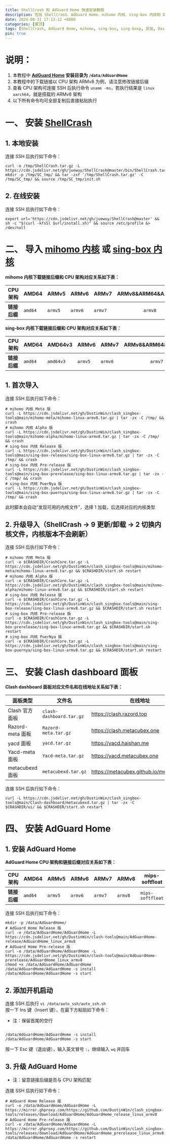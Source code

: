```yaml
---
title: ShellCrash 和 AdGuard Home 快速安装教程
description: 包括 ShellCrash、AdGuard Home、mihomo 内核、sing-box 内核和 Dashboard 面板的安装方法
date: 2024-08-21 17:13:12 +0800
categories: [置顶]
tags: [ShellCrash, AdGuard Home, mihomo, sing-box, sing-boxp, 安装, Dashboard]
pin: true
---
```


# 说明：
1. 本教程中 **[AdGuard Home](https://github.com/AdguardTeam/AdGuardHome) 安装目录为 `/data/AdGuardHome`**
2. 本教程中的下载链接以 CPU 架构 ARMv8 为例，请注意修改链接后缀
3. 查看 CPU 架构可连接 SSH 后执行命令 `uname -ms`，若执行结果是 `linux aarch64`，就是搭载的 ARMv8 架构
4. 以下所有命令均可全部复制后直接粘贴执行

# 一、 安装 [ShellCrash](https://github.com/juewuy/ShellCrash)
## 1. 本地安装
连接 SSH 后执行如下命令：

```shell
curl -o /tmp/ShellCrash.tar.gz -L https://cdn.jsdelivr.net/gh/juewuy/ShellCrash@master/bin/ShellCrash.tar.gz
mkdir -p /tmp/SC_tmp/ && tar -zxf '/tmp/ShellCrash.tar.gz' -C /tmp/SC_tmp/ && source /tmp/SC_tmp/init.sh
```

## 2. 在线安装
连接 SSH 后执行如下命令：

```shell
export url='https://cdn.jsdelivr.net/gh/juewuy/ShellCrash@master' && sh -c "$(curl -kfsSl $url/install.sh)" && source /etc/profile &> /dev/null
```

# 二、 导入 [mihomo 内核](https://github.com/MetaCubeX/mihomo) 或 [sing-box 内核](https://github.com/SagerNet/sing-box)
**mihomo 内核下载链接后缀和 CPU 架构对应关系如下表：**

|CPU 架构|AMD64|ARMv5|ARMv6|ARMv7|ARMv8&ARM64&AArch64|mips-softfloat|mipsle-hardfloat|mipsle-softfloat|
|-----|-----|-----|-----|-----|:---:|-----|-----|-----|
|**链接后缀**|`amd64`|`armv5`|`armv6`|`armv7`|`armv8`|`mips-softfloat`|`mipsle-hardfloat`|`mipsle-softfloat`|

**sing-box 内核下载链接后缀和 CPU 架构对应关系如下表：**

|CPU 架构|AMD64|AMD64v3|ARMv6|ARMv7|ARMv8&ARM64&AArch64|mips-softfloat|mipsle-hardfloat|mipsle-softfloat|
|-----|-----|-----|-----|-----|:---:|-----|-----|-----|
|**链接后缀**|`amd64`|`amd64v3`|`armv5`|`armv6`|`armv7`|`armv8`|`mips-softfloat`|`mipsle-hardfloat`|`mipsle-softfloat`|

## 1. 首次导入
连接 SSH 后执行如下命令：

```shell
# mihomo 内核 Meta 版
curl -L https://cdn.jsdelivr.net/gh/DustinWin/clash_singbox-tools@main/mihomo-meta/mihomo-linux-armv8.tar.gz | tar -zx -C /tmp/ && crash
# mihomo 内核 Alpha 版
curl -L https://cdn.jsdelivr.net/gh/DustinWin/clash_singbox-tools@main/mihomo-alpha/mihomo-linux-armv8.tar.gz | tar -zx -C /tmp/ && crash
# sing-box 内核 Release 版
curl -L https://cdn.jsdelivr.net/gh/DustinWin/clash_singbox-tools@main/sing-box-release/sing-box-linux-armv8.tar.gz | tar -zx -C /tmp/ && crash
# sing-box 内核 Pre-release 版
curl -L https://cdn.jsdelivr.net/gh/DustinWin/clash_singbox-tools@main/sing-box-prerelease/sing-box-linux-armv8.tar.gz | tar -zx -C /tmp/ && crash
# sing-box 内核 PuerNya 版
curl -L https://cdn.jsdelivr.net/gh/DustinWin/clash_singbox-tools@main/sing-box-puernya/sing-box-linux-armv8.tar.gz | tar -zx -C /tmp/ && crash
```

此时脚本会自动“发现可用的内核文件”，选择 1 加载，后选择对应的内核类型

## 2. 升级导入（ShellCrash -> 9 更新/卸载 -> 2 切换内核文件，内核版本不会刷新）
连接 SSH 后执行如下命令：

```shell
# mihomo 内核 Meta 版
curl -o $CRASHDIR/CrashCore.tar.gz -L https://cdn.jsdelivr.net/gh/DustinWin/clash_singbox-tools@main/mihomo-meta/mihomo-linux-armv8.tar.gz && $CRASHDIR/start.sh restart
# mihomo 内核 Alpha 版
curl -o $CRASHDIR/CrashCore.tar.gz -L https://cdn.jsdelivr.net/gh/DustinWin/clash_singbox-tools@main/mihomo-alpha/mihomo-linux-armv8.tar.gz && $CRASHDIR/start.sh restart
# sing-box 内核 Release 版
curl -o $CRASHDIR/CrashCore.tar.gz -L https://cdn.jsdelivr.net/gh/DustinWin/clash_singbox-tools@main/sing-box-release/sing-box-linux-armv8.tar.gz && $CRASHDIR/start.sh restart
# sing-box 内核 Pre-release 版
curl -o $CRASHDIR/CrashCore.tar.gz -L https://cdn.jsdelivr.net/gh/DustinWin/clash_singbox-tools@main/sing-box-prerelease/sing-box-linux-armv8.tar.gz && $CRASHDIR/start.sh restart
# sing-box 内核 PuerNya 版
curl -o $CRASHDIR/CrashCore.tar.gz -L https://cdn.jsdelivr.net/gh/DustinWin/clash_singbox-tools@main/sing-box-puernya/sing-box-linux-armv8.tar.gz && $CRASHDIR/start.sh restart
```

# 三、 安装 Clash dashboard 面板
**Clash dashboard 面板对应文件名和在线地址关系如下表：**

|面板类型|文件名|在线地址|
|-----|-----|-----|
|Clash 官方面板|`clash-dashboard.tar.gz`|<https://clash.razord.top>|
|Razord-meta 面板|`Razord-meta.tar.gz`|<https://clash.metacubex.one>|
|yacd 面板|`yacd.tar.gz`|<https://yacd.haishan.me>|
|Yacd-meta 面板|`Yacd-meta.tar.gz`|<https://yacd.metacubex.one>|
|metacubexd 面板|`metacubexd.tar.gz`|<https://metacubex.github.io/metacubexd>|

连接 SSH 后执行如下命令：

```shell
curl -L https://cdn.jsdelivr.net/gh/DustinWin/clash_singbox-tools@main/Clash-dashboard/metacubexd.tar.gz | tar -zx -C $CRASHDIR/ui/ && $CRASHDIR/start.sh restart
```

# 四、 安装 AdGuard Home
## 1. 安装 AdGuard Home
**AdGuard Home CPU 架构和链接后缀对应关系如下表：**

|CPU 架构|AMD64|ARMv5|ARMv6|ARMv7|ARMv8|mips-softfloat|mipsle-softfloat|
|-----|-----|-----|-----|-----|-----|-----|-----|
|**链接后缀**|`amd64`|`armv5`|`armv6`|`armv7`|`armv8`|`mips-softfloat`|`mipsle-softfloat`|

连接 SSH 后执行如下命令：

```shell
mkdir -p /data/AdGuardHome/
# AdGuard Home Release 版
curl -o /data/AdGuardHome/AdGuardHome -L https://cdn.jsdelivr.net/gh/DustinWin/clash-tools@main/AdGuardHome-release/AdGuardHome_linux_armv8
# AdGuard Home Pre-release 版
curl -o /data/AdGuardHome/AdGuardHome -L https://cdn.jsdelivr.net/gh/DustinWin/clash-tools@main/AdGuardHome-prerelease/AdGuardHome_linux_armv8
chmod +x /data/AdGuardHome/AdGuardHome
/data/AdGuardHome/AdGuardHome -s install
/data/AdGuardHome/AdGuardHome -s start
```

## 2. 添加开机启动
连接 SSH 后执行 `vi /data/auto_ssh/auto_ssh.sh`  
按一下 Ins 键（Insert 键），在最下方粘贴如下命令：
- 注：保留首尾的空行

```shell

/data/AdGuardHome/AdGuardHome -s install
/data/AdGuardHome/AdGuardHome -s start

```

按一下 Esc 键（退出键），输入英文冒号 `:`，继续输入 `wq` 并回车

## 3. 升级 AdGuard Home
- 注：留意链接后缀是否与 CPU 架构匹配

连接 SSH 后执行如下命令：

```shell
# AdGuard Home Release 版
curl -o /data/AdGuardHome/AdGuardHome -L https://mirror.ghproxy.com/https://github.com/DustinWin/clash_singbox-tools/releases/download/AdGuardHome/AdGuardHome_release_linux_armv8
# AdGuard Home Pre-release 版
curl -o /data/AdGuardHome/AdGuardHome -L https://mirror.ghproxy.com/https://github.com/DustinWin/clash_singbox-tools/releases/download/AdGuardHome/AdGuardHome_prerelease_linux_armv8
/data/AdGuardHome/AdGuardHome -s restart
```
